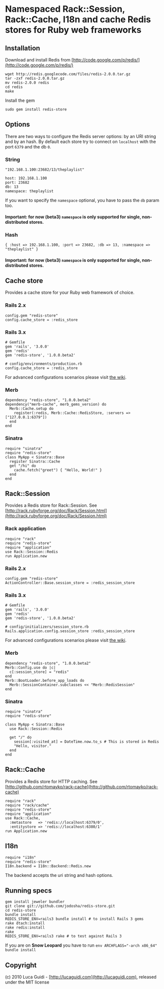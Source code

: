 # Namespaced Rack::Session, Rack::Cache, I18n and cache Redis stores for Ruby web frameworks

## Installation

Download and install Redis from [http://code.google.com/p/redis/](http://code.google.com/p/redis/)

    wget http://redis.googlecode.com/files/redis-2.0.0.tar.gz
    tar -zxf redis-2.0.0.tar.gz
    mv redis-2.0.0 redis
    cd redis
    make

Install the gem

    sudo gem install redis-store

## Options
There are two ways to configure the Redis server options: by an URI string and by an hash.
By default each store try to connect on `localhost` with the port `6379` and the db `0`.

### String

    "192.168.1.100:23682/13/theplaylist"

    host: 192.168.1.100
    port: 23682
    db: 13
    namespace: theplaylist

If you want to specify the `namespace` optional, you have to pass the `db` param too.
#### __Important__: for now (beta3) `namespace` is only supported for single, non-distributed stores.

### Hash

    { :host => 192.168.1.100, :port => 23682, :db => 13, :namespace => "theplaylist" }

#### __Important__: for now (beta3) `namespace` is only supported for single, non-distributed stores.

## Cache store

Provides a cache store for your Ruby web framework of choice.

### Rails 2.x

    config.gem "redis-store"
    config.cache_store = :redis_store

### Rails 3.x

    # Gemfile
    gem 'rails', '3.0.0'
    gem 'redis'
    gem 'redis-store', '1.0.0.beta2'

    # config/environments/production.rb
    config.cache_store = :redis_store

For advanced configurations scenarios please visit [the wiki](http://wiki.github.com/jodosha/redis-store/rails).

### Merb

    dependency "redis-store", "1.0.0.beta2"
    dependency("merb-cache", merb_gems_version) do
      Merb::Cache.setup do
        register(:redis, Merb::Cache::RedisStore, :servers => ["127.0.0.1:6379"])
      end
    end

### Sinatra

    require "sinatra"
    require "redis-store"
    class MyApp < Sinatra::Base
      register Sinatra::Cache
      get "/hi" do
        cache.fetch("greet") { "Hello, World!" }
      end
    end

## Rack::Session

Provides a Redis store for Rack::Session. See [http://rack.rubyforge.org/doc/Rack/Session.html](http://rack.rubyforge.org/doc/Rack/Session.html)

### Rack application

    require "rack"
    require "redis-store"
    require "application"
    use Rack::Session::Redis
    run Application.new

### Rails 2.x

    config.gem "redis-store"
    ActionController::Base.session_store = :redis_session_store

### Rails 3.x

    # Gemfile
    gem 'rails', '3.0.0'
    gem 'redis'
    gem 'redis-store', '1.0.0.beta2'

    # config/initializers/session_store.rb
    Rails.application.config.session_store :redis_session_store

For advanced configurations scenarios please visit [the wiki](http://wiki.github.com/jodosha/redis-store/rails).

### Merb

    dependency "redis-store", "1.0.0.beta2"
    Merb::Config.use do |c|
      c[:session_store] = "redis"
    end
    Merb::BootLoader.before_app_loads do
      Merb::SessionContainer.subclasses << "Merb::RedisSession"
    end

### Sinatra

    require "sinatra"
    require "redis-store"

    class MyApp < Sinatra::Base
      use Rack::Session::Redis

      get "/" do
        session[:visited_at] = DateTime.now.to_s # This is stored in Redis
        "Hello, visitor."
      end
    end

## Rack::Cache

Provides a Redis store for HTTP caching. See [http://github.com/rtomayko/rack-cache](http://github.com/rtomayko/rack-cache)

    require "rack"
    require "rack/cache"
    require "redis-store"
    require "application"
    use Rack::Cache,
      :metastore   => 'redis://localhost:6379/0',
      :entitystore => 'redis://localhost:6380/1'
    run Application.new

## I18n

    require "i18n"
    require "redis-store"
    I18n.backend = I18n::Backend::Redis.new

The backend accepts the uri string and hash options.

## Running specs

    gem install jeweler bundler
    git clone git://github.com/jodosha/redis-store.git
    cd redis-store
    bundle install
    REDIS_STORE_ENV=rails3 bundle install # to install Rails 3 gems
    rake dtach:install
    rake redis:install
    rake
    REDIS_STORE_ENV=rails3 rake # to test against Rails 3

If you are on **Snow Leopard** you have to run `env ARCHFLAGS="-arch x86_64" bundle install`

## Copyright

(c) 2010 Luca Guidi - [http://lucaguidi.com](http://lucaguidi.com), released under the MIT license
